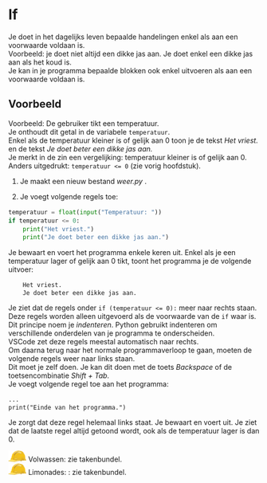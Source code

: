 If
==

Je doet in het dagelijks leven bepaalde handelingen enkel als aan een
voorwaarde voldaan is.\
Voorbeeld: je doet niet altijd een dikke jas aan. Je doet enkel een
dikke jas aan als het koud is.\
Je kan in je programma bepaalde blokken ook enkel uitvoeren als aan een
voorwaarde voldaan is.

Voorbeeld
---------

Voorbeeld: De gebruiker tikt een temperatuur.\
Je onthoudt dit getal in de variabele `temperatuur`.\
Enkel als de temperatuur kleiner is of gelijk aan 0 toon je de tekst
_Het vriest._ en de tekst _Je doet beter een dikke jas
aan._\
Je merkt in de zin een vergelijking: temperatuur kleiner is of gelijk
aan 0.\
Anders uitgedrukt: `temperatuur <= 0` (zie vorig hoofdstuk).

1.  Je maakt een nieuw bestand _weer.py_ .

2.  Je voegt volgende regels toe:

```python
temperatuur = float(input("Temperatuur: "))
if temperatuur <= 0:
    print("Het vriest.")
    print("Je doet beter een dikke jas aan.")
```

Je bewaart en voert het programma enkele keren uit. Enkel als je een
temperatuur lager of gelijk aan 0 tikt, toont het programma je de
volgende uitvoer:

        Het vriest.
        Je doet beter een dikke jas aan.

Je ziet dat de regels onder `if (temperatuur <= 0):` meer naar rechts
staan.\
Deze regels worden alleen uitgevoerd als de voorwaarde van de `if` waar
is.\
Dit principe noem je *indenteren*. Python gebruikt indenteren om
verschillende onderdelen van je programma te onderscheiden.\
VSCode zet deze regels meestal automatisch naar rechts.\
Om daarna terug naar het normale programmaverloop te gaan, moeten de
volgende regels weer naar links staan.\
Dit moet je zelf doen. Je kan dit doen met de toets
_Backspace_ of de toetsencombinatie _Shift + Tab_.\
Je voegt volgende regel toe aan het programma:
```
...
print("Einde van het programma.")
```

Je zorgt dat deze regel helemaal links staat. Je bewaart en voert uit.
Je ziet dat de laatste regel altijd getoond wordt, ook als de
temperatuur lager is dan 0.

![image](images/hardhat.png) Volwassen: zie takenbundel.\
![image](images/hardhat.png) Limonades: : zie takenbundel.